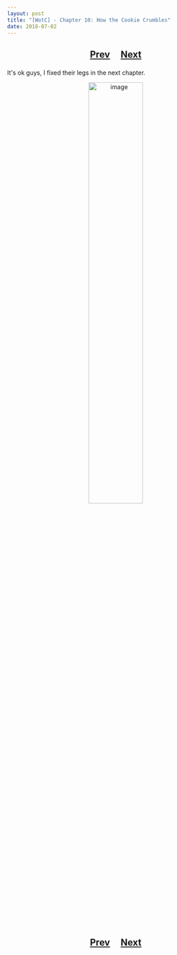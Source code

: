 ```yaml
---
layout: post
title: "[WotC] - Chapter 10: How the Cookie Crumbles"
date: 2018-07-02
---
```


<h2>
  <p style="text-align:center;">
    <a href="/wingsofthechorus/archive/2018/05/10/chapter9">Prev</a>
    &nbsp;&nbsp;&nbsp;
    <a href="/wingsofthechorus/archive/2018/07/09/chapter11">Next</a>
  </p>
</h2>

It's ok guys, I fixed their legs in the next chapter.

<p style="text-align:center;">
  <img src="/wingsofthechorus/images/comics/c10.png" width="50%" alt="image"/>
</p>

<h2>
  <p style="text-align:center;">
    <a href="/wingsofthechorus/archive/2018/05/10/chapter9">Prev</a>
    &nbsp;&nbsp;&nbsp;
    <a href="/wingsofthechorus/archive/2018/07/09/chapter11">Next</a>
  </p>
</h2>
